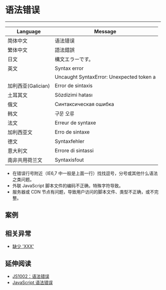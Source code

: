 
# 语法错误

----

| Language           | Message                                   |
|--------------------|-------------------------------------------|
| 简体中文           | 语法错误                                  |
| 繁体中文           | 語法錯誤                                  |
| 日文               | 構文エラーです。                          |
| 英文               | Syntax error                              |
|                    | Uncaught SyntaxError: Unexpected token a  |
| 加利西亚(Galician) | Error de sintaxis                         |
| 土耳其文           | Sözdizimi hatası                         |
| 俄文               | Синтаксическая ошибка |
| 韩文               | 구문 오류                                 |
| 法文               | Erreur de syntaxe                         |
| 加利西亚文         | Erro de sintaxe                           |
| 德文               | Syntaxfehler                              |
| 意大利文           | Errore di sintassi                        |
| 南非共用荷兰文     | Syntaxisfout                              |


* 在错误行号附近（IE6,7 中一般是上面一行）找找逗号，分号或其他什么语法之类问题。
* 外联 JavaScript 脚本文件的编码不正确，特殊字符导致。
* 服务器或 CDN 节点有问题，导致用户访问的脚本文件、类型不正确，或不完整。


## 案例


## 相关异常

* [缺少 'XXX'](expected-xxx.md)


## 延伸阅读

* [JS1002：语法错误](http://msdn.microsoft.com/zh-cn/library/t6hhwz83%28v=VS.80%29.aspx)
* [JavaScript 语法错误](http://msdn.microsoft.com/zh-cn/library/6bby3x2e%28v=VS.94%29.aspx)
